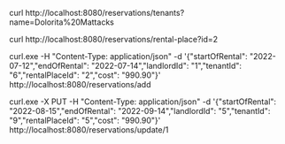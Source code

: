 curl http://localhost:8080/reservations/tenants?name=Dolorita%20Mattacks

curl http://localhost:8080/reservations/rental-place?id=2

curl.exe -H "Content-Type: application/json" -d '{\"startOfRental\": \"2022-07-12\",\"endOfRental\": \"2022-07-14\",\"landlordId\": \"1\",\"tenantId\": \"6\",\"rentalPlaceId\": \"2\",\"cost\": \"990.90\"}' http://localhost:8080/reservations/add

curl.exe -X PUT -H "Content-Type: application/json" -d '{\"startOfRental\": \"2022-08-15\",\"endOfRental\": \"2022-09-14\",\"landlordId\": \"5\",\"tenantId\": \"9\",\"rentalPlaceId\": \"5\",\"cost\": \"990.90\"}' http://localhost:8080/reservations/update/1

